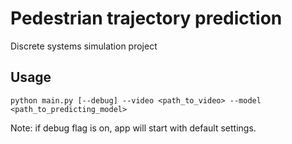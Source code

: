 # Pedestrian trajectory prediction
Discrete systems simulation project

## Usage
`python main.py [--debug] --video <path_to_video> --model <path_to_predicting_model>`

Note: if debug flag is on, app will start with default settings. 